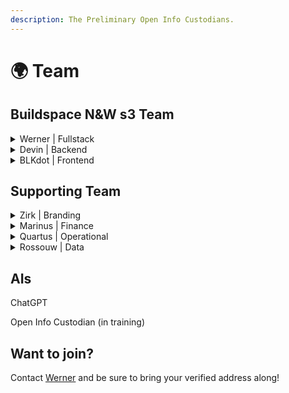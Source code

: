 ```yaml
---
description: The Preliminary Open Info Custodians.
---
```


# 🌍 Team

## Buildspace N\&W s3 Team

<details>

<summary>Werner | Fullstack</summary>

werner@vrfd.info

[Github](https://github.com/WernerVdM97)\
[LinkedIn](https://www.linkedin.com/in/werner-van-der-merwe-57b074192)\
[Telegram](https://t.me/werner111)

</details>

<details>

<summary>Devin | Backend</summary>

devin@vrfd.info\
\
[LinkedIn](https://za.linkedin.com/in/devin-joubert-a7561518a)

</details>

<details>

<summary>BLKdot | Frontend</summary>

blkdot@vrfd.info

</details>

## Supporting Team

<details>

<summary>Zirk | Branding</summary>

zirk@vrfd.info\
\
[LinkedIn](https://www.linkedin.com/in/zirk-mackay-94846b224)

</details>

<details>

<summary>Marinus | Finance</summary>

marinus@vrfd.info\
finance@vrfd.info

[LinkedIn](https://www.linkedin.com/in/pieter-marinus-compion-a224271b4/)\
[Telegram](https://t.me/MarinusVRFD)

</details>

<details>

<summary>Quartus | Operational</summary>

qaurtus@vrfd.info\
\
[LinkedIn](https://www.linkedin.com/in/quartus-lamprecht-42bb9815a/)

</details>

<details>

<summary>Rossouw | Data</summary>

ross@vrfd.info\
\
[LinkedIn](team.md)

</details>

## AIs

ChatGPT

Open Info Custodian (in training)

## Want to join?

Contact [Werner](https://t.me/werner111) and be sure to bring your verified address along!
